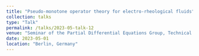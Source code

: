 ```yaml
---
title: "Pseudo-monotone operator theory for electro-rheological fluids"
collection: talks
type: "Talk"
permalink: /talks/2023-05-talk-12
venue: "Seminar of the Partial Differential Equations Group, Technical University of Berlin"
date: 2023-05-01
location: "Berlin, Germany"
--- 
```

